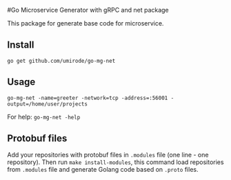 #Go Microservice Generator with gRPC and net package

This package for generate base code for microservice.

## Install
`go get github.com/umirode/go-mg-net`

## Usage 
`go-mg-net -name=greeter -network=tcp -address=:56001 -output=/home/user/projects`

For help: `go-mg-net -help`

## Protobuf files
Add your repositories with protobuf files in `.modules` file (one line - one repository).
Then run `make install-modules`, this command load repositories from `.modules` file and generate Golang code based on `.proto` files.